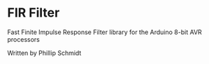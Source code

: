 FIR Filter
============

Fast Finite Impulse Response Filter library for the Arduino 8-bit AVR processors

Written by Phillip Schmidt


